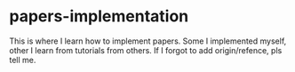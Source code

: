 # papers-implementation
This is where I learn how to implement papers. Some I implemented myself, other I learn from tutorials from others. If I forgot to add origin/refence, pls tell me.

